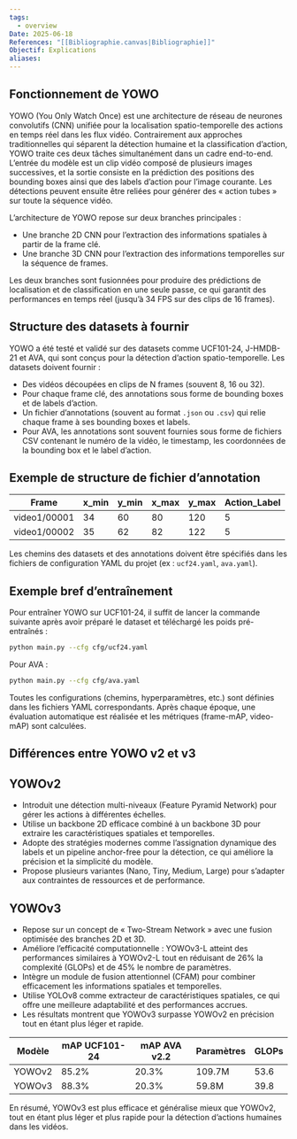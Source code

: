 ```yaml
---
tags:
  - overview
Date: 2025-06-18
References: "[[Bibliographie.canvas|Bibliographie]]"
Objectif: Explications
aliases:
---
```

## Fonctionnement de YOWO

YOWO (You Only Watch Once) est une architecture de réseau de neurones convolutifs (CNN) unifiée pour la localisation spatio-temporelle des actions en temps réel dans les flux vidéo. Contrairement aux approches traditionnelles qui séparent la détection humaine et la classification d’action, YOWO traite ces deux tâches simultanément dans un cadre end-to-end. L’entrée du modèle est un clip vidéo composé de plusieurs images successives, et la sortie consiste en la prédiction des positions des bounding boxes ainsi que des labels d’action pour l’image courante. Les détections peuvent ensuite être reliées pour générer des « action tubes » sur toute la séquence vidéo.

L’architecture de YOWO repose sur deux branches principales :

- Une branche 2D CNN pour l’extraction des informations spatiales à partir de la frame clé.
- Une branche 3D CNN pour l’extraction des informations temporelles sur la séquence de frames.

Les deux branches sont fusionnées pour produire des prédictions de localisation et de classification en une seule passe, ce qui garantit des performances en temps réel (jusqu’à 34 FPS sur des clips de 16 frames).

## Structure des datasets à fournir

YOWO a été testé et validé sur des datasets comme UCF101-24, J-HMDB-21 et AVA, qui sont conçus pour la détection d’action spatio-temporelle. Les datasets doivent fournir :

- Des vidéos découpées en clips de N frames (souvent 8, 16 ou 32).
- Pour chaque frame clé, des annotations sous forme de bounding boxes et de labels d’action.
- Un fichier d’annotations (souvent au format `.json` ou `.csv`) qui relie chaque frame à ses bounding boxes et labels.
- Pour AVA, les annotations sont souvent fournies sous forme de fichiers CSV contenant le numéro de la vidéo, le timestamp, les coordonnées de la bounding box et le label d’action.

## Exemple de structure de fichier d’annotation

|Frame|x_min|y_min|x_max|y_max|Action_Label|
|---|---|---|---|---|---|
|video1/00001|34|60|80|120|5|
|video1/00002|35|62|82|122|5|

Les chemins des datasets et des annotations doivent être spécifiés dans les fichiers de configuration YAML du projet (ex : `ucf24.yaml`, `ava.yaml`).

## Exemple bref d’entraînement

Pour entraîner YOWO sur UCF101-24, il suffit de lancer la commande suivante après avoir préparé le dataset et téléchargé les poids pré-entraînés :
```bash
python main.py --cfg cfg/ucf24.yaml
```


Pour AVA :
```bash
python main.py --cfg cfg/ava.yaml
```

Toutes les configurations (chemins, hyperparamètres, etc.) sont définies dans les fichiers YAML correspondants. Après chaque époque, une évaluation automatique est réalisée et les métriques (frame-mAP, video-mAP) sont calculées.

## Différences entre YOWO v2 et v3

## YOWOv2

- Introduit une détection multi-niveaux (Feature Pyramid Network) pour gérer les actions à différentes échelles.
- Utilise un backbone 2D efficace combiné à un backbone 3D pour extraire les caractéristiques spatiales et temporelles.
- Adopte des stratégies modernes comme l’assignation dynamique des labels et un pipeline anchor-free pour la détection, ce qui améliore la précision et la simplicité du modèle.
- Propose plusieurs variantes (Nano, Tiny, Medium, Large) pour s’adapter aux contraintes de ressources et de performance.

## YOWOv3

- Repose sur un concept de « Two-Stream Network » avec une fusion optimisée des branches 2D et 3D.
- Améliore l’efficacité computationnelle : YOWOv3-L atteint des performances similaires à YOWOv2-L tout en réduisant de 26% la complexité (GLOPs) et de 45% le nombre de paramètres.
- Intègre un module de fusion attentionnel (CFAM) pour combiner efficacement les informations spatiales et temporelles.
- Utilise YOLOv8 comme extracteur de caractéristiques spatiales, ce qui offre une meilleure adaptabilité et des performances accrues.
- Les résultats montrent que YOWOv3 surpasse YOWOv2 en précision tout en étant plus léger et rapide.

|Modèle|mAP UCF101-24|mAP AVA v2.2|Paramètres|GLOPs|
|---|---|---|---|---|
|YOWOv2|85.2%|20.3%|109.7M|53.6|
|YOWOv3|88.3%|20.3%|59.8M|39.8|

En résumé, YOWOv3 est plus efficace et généralise mieux que YOWOv2, tout en étant plus léger et plus rapide pour la détection d’actions humaines dans les vidéos.